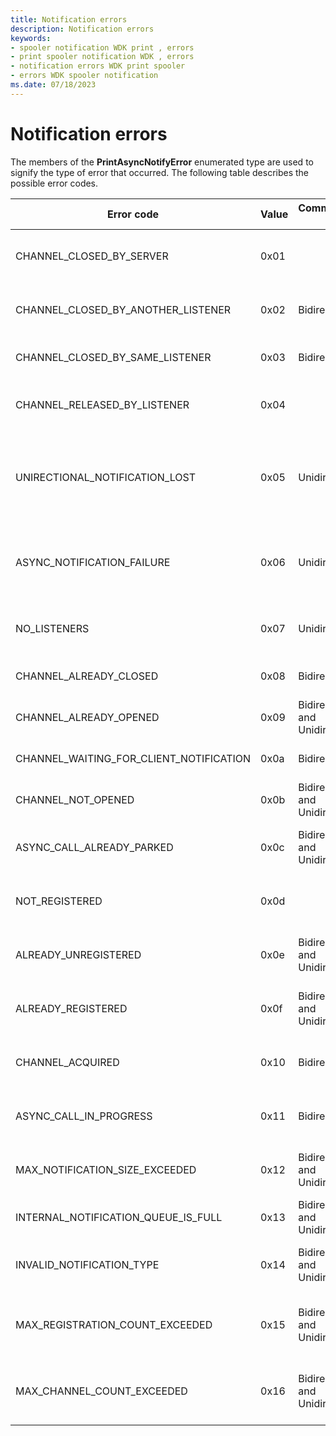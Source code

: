 ```yaml
---
title: Notification errors
description: Notification errors
keywords:
- spooler notification WDK print , errors
- print spooler notification WDK , errors
- notification errors WDK print spooler
- errors WDK spooler notification
ms.date: 07/18/2023
---
```


# Notification errors

The members of the **PrintAsyncNotifyError** enumerated type are used to signify the type of error that occurred. The following table describes the possible error codes.

| Error code | Value | Communication type | Applies to | Description |
|--|--|--|--|--|
| CHANNEL_CLOSED_BY_SERVER | 0x01 |  |  | **SendNotification** and **CloseChannel** return this value when the print spooler closed the channel prior to the call. |
| CHANNEL_CLOSED_BY_ANOTHER_LISTENER | 0x02 | Bidirectional | Listener | SendNotification and **CloseChannel** return this value when another listener closed the channel prior to the call. |
| CHANNEL_CLOSED_BY_SAME_LISTENER | 0x03 | Bidirectional | Sender | **CloseChannel** returns this value when the same listener closed the channel prior to the call. |
| CHANNEL_RELEASED_BY_LISTENER | 0x04 |  |  | **SendNotification** and **CloseChannel** return this value when another listener released the channel prior to the call. |
| UNIRECTIONAL_NOTIFICATION_LOST | 0x05 | Unidirectional | Sender | **SendNotification** returns this value to the sender when one or more of the present listeners did not receive the notification. This can occur when the sender sends notifications faster than the listeners can process. |
| ASYNC_NOTIFICATION_FAILURE | 0x06 | Unidirectional | Sender | **SendNotification** returns this value to the sender when none of the present listeners receive the notification. This situation can occur in some limited system resource conditions.. |
| NO_LISTENERS | 0x07 | Unidirectional | Sender | **SendNotification** returns this value to the sender as a non-error to indicate that no listeners are registered. |
| CHANNEL_ALREADY_CLOSED | 0x08 | Bidirectional | Sender and Listener | **SendNotification** returns this value when the channel was already closed. |
| CHANNEL_ALREADY_OPENED | 0x09 | Bidirectional and Unidirectional | Sender and Listener | **CreateNotificationChannel** returns this value when the channel is already open. |
| CHANNEL_WAITING_FOR_CLIENT_NOTIFICATION | 0x0a | Bidirectional | Sender | **SendNotification** returns this value when the channel is waiting for a client notification. |
| CHANNEL_NOT_OPENED | 0x0b | Bidirectional and Unidirectional | Sender | **CreateNotificationChannel** returns this value when the channel has not been opened. |
| ASYNC_CALL_ALREADY_PARKED | 0x0c | Bidirectional and Unidirectional | Sender (Internal) | A call has already been placed on this channel. More than one call per channel at a time is not allowed. |
| NOT_REGISTERED | 0x0d |  |  | **UnregisterForNotifications** returns this value when the registration object has not been registered. |
| ALREADY_UNREGISTERED | 0x0e | Bidirectional and Unidirectional | Listener | **UnregisterForNotifications** returns this value when the registration object has already been unregistered. |
| ALREADY_REGISTERED | 0x0f | Bidirectional and Unidirectional | Listener | **RegisterForNotifications** returns this value when the registration object has already been registered. |
| CHANNEL_ACQUIRED | 0x10 | Bidirectional | Sender | **SendNotification** and **CloseChannel** return this value when another listener acquires the channel. |
| ASYNC_CALL_IN_PROGRESS | 0x11 | Bidirectional | Sender | **SendNotification** returns this value when a call is already in progress. Only one call per channel is allowed at a time. |
| MAX_NOTIFICATION_SIZE_EXCEEDED | 0x12 | Bidirectional and Unidirectional | Sender | **SendNotification** returns this value when the notification data size exceeds the maximum allowed. |
| INTERNAL_NOTIFICATION_QUEUE_IS_FULL | 0x13 | Bidirectional and Unidirectional | Sender | **OnEventNotify** returns this value when the notification queue is full. |
| INVALID_NOTIFICATION_TYPE | 0x14 | Bidirectional and Unidirectional | Sender | **SendNotification** returns this value when the notification's type is different than the channel's type. |
| MAX_REGISTRATION_COUNT_EXCEEDED | 0x15 | Bidirectional and Unidirectional | Listener | **RegisterForNotifications** returns this value when the number of registrations exceeds the maximum number that is allowed. |
| MAX_CHANNEL_COUNT_EXCEEDED | 0x16 | Bidirectional and Unidirectional | Sender | **CreatePrintNotificationChannel** returns this value when the number of channels exceeds the maximum number that is allowed. |
